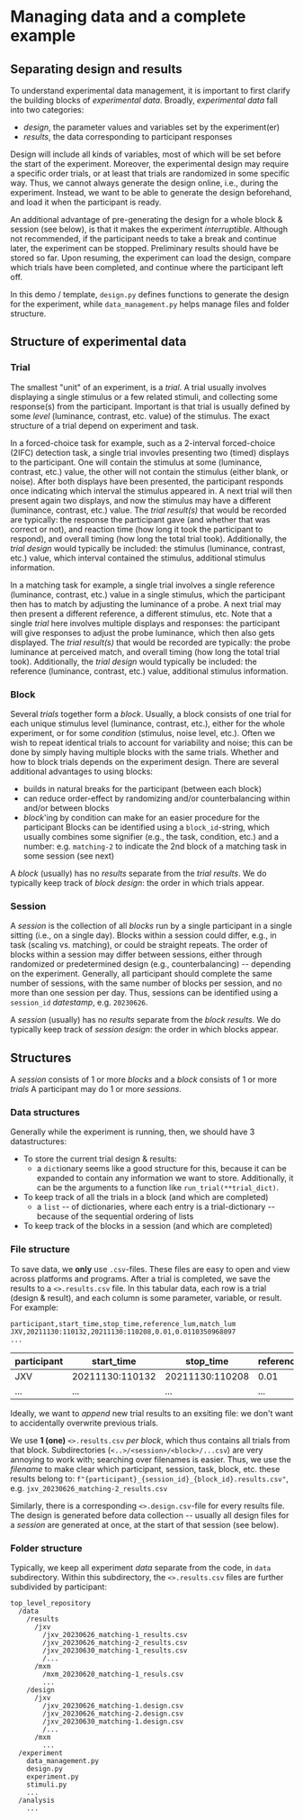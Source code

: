 # Managing data and a complete example 


## Separating design and results
To understand experimental data management,
it is important to first clarify the building blocks of _experimental data_.
Broadly, _experimental data_ fall into two categories:
- _design_, the parameter values and variables set by the experiment(er)
- _results_, the data corresponding to participant responses

Design will include all kinds of variables,
most of which will be set before the start of the experiment.
Moreover, the experimental design may require a specific order trials,
or at least that trials are randomized in some specific way.
Thus, we cannot always generate the design online, i.e., during the experiment.
Instead, we want to be able to generate the design beforehand,
and load it when the participant is ready.

An additional advantage of pre-generating the design for a whole block & session (see below),
is that it makes the experiment _interruptible_.
Although not recommended,
if the participant needs to take a break and continue later,
the experiment can be stopped.
Preliminary results should have be stored so far.
Upon resuming, the experiment can load the design, compare which trials have been completed,
and continue where the participant left off.

In this demo / template, `design.py` defines functions to generate the design for the experiment,
while `data_management.py` helps manage files and folder structure.

## Structure of experimental data
### Trial
The smallest "unit" of an experiment, is a _trial_.
A trial usually involves displaying a single stimulus
or a few related stimuli,
and collecting some response(s) from the participant.
Important is that trial is usually defined by
some _level_ (luminance, contrast, etc. value) of the stimulus.
The exact structure of a trial depend on experiment and task.

In a forced-choice task for example,
such as a 2-interval forced-choice (2IFC) detection task,
a single trial invovles presenting two (timed) displays to the participant.
One will contain the stimulus at some (luminance, contrast, etc.) value,
the other will not contain the stimulus (either blank, or noise).
After both displays have been presented, the participant responds once
indicating which interval the stimulus appeared in.
A next trial will then present again two displays,
and now the stimulus may have a different (luminance, contrast, etc.) value.
The _trial result(s)_ that would be recorded are typically:
the response the participant gave (and whether that was correct or not),
and reaction time (how long it took the participant to respond),
and overall timing (how long the total trial took).
Additionally, the _trial design_ would typically be included:
the stimulus (luminance, contrast, etc.) value,
which interval contained the stimulus,
additional stimulus information.


In a matching task for example,
a single trial involves a single reference (luminance, contrast, etc.) value in a single stimulus,
which the participant then has to match by adjusting the luminance of a probe.
A next trial may then present a different reference, a different stimulus, etc.
Note that a single _trial_ here involves multiple displays and responses:
the participant will give responses to adjust the probe luminance,
which then also gets displayed.
The _trial result(s)_ that would be recorded are typically:
the probe luminance at perceived match,
and overall timing (how long the total trial took).
Additionally, the _trial design_ would typically be included:
the reference (luminance, contrast, etc.) value,
additional stimulus information.

### Block
Several _trials_ together form a _block_.
Usually, a block consists of one trial for each unique stimulus level (luminance, contrast, etc.),
either for the whole experiment, or for some _condition_ (stimulus, noise level, etc.).
Often we wish to repeat identical trials to account for variability and noise;
this can be done by simply having multiple blocks with the same trials.
Whether and how to block trials depends on the experiment design.
There are several additional advantages to using blocks:
- builds in natural breaks for the participant (between each block)
- can reduce order-effect by randomizing and/or counterbalancing within and/or between blocks
- _block_'ing by condition can make for an easier procedure for the participant
Blocks can be identified using a `block_id`-string,
which usually combines some signifier (e.g., the task, condition, etc.) and a number:
e.g. `matching-2` to indicate the 2nd block of a matching task in some session (see next)

A _block_ (usually) has no _results_ separate from the _trial results_.
We do typically keep track of _block design_:
the order in which trials appear.

### Session
A _session_ is the collection of all _blocks_ run by a single participant in a single sitting
(i.e., on a single day).
Blocks within a session could differ, e.g., in task (scaling vs. matching),
or could be straight repeats.
The order of blocks within a session may differ between sessions,
either through randomized or predetermined design (e.g., counterbalancing)
-- depending on the experiment.
Generally, all participant should complete the same number of sessions,
with the same number of blocks per session,
and no more than one session per day.
Thus, sessions can be identified using a `session_id` _datestamp_, e.g. `20230626`.

A _session_ (usually) has no _results_ separate from the _block results_.
We do typically keep track of _session design_:
the order in which blocks appear.

## Structures
A _session_ consists of 1 or more _blocks_
and a _block_ consists of 1 or more _trials_
A participant may do 1 or more _sessions_.

### Data structures
Generally while the experiment is running, then, we should have 3 datastructures:
- To store the current trial design & results:
    - a `dict`ionary seems like a good structure for this,
      because it can be expanded to contain any information we want to store.
      Additionally, it can be the arguments to a function like `run_trial(**trial_dict)`.
- To keep track of all the trials in a block (and which are completed)
    - a `list` -- of dictionaries, where each entry is a trial-dictionary --
      because of the sequential ordering of lists
- To keep track of the blocks in a session (and which are completed)

### File structure
To save data, we **only** use `.csv`-files.
These files are easy to open and view across platforms and programs.
After a trial is completed, we save the results to a `<>.results.csv` file.
In this tabular data,
each row is a trial (design & result),
and each column is some parameter, variable, or result.
For example:
```
participant,start_time,stop_time,reference_lum,match_lum
JXV,20211130:110132,20211130:110208,0.01,0.0110350968097
...
```

| participant |    start_time   |    stop_time    | reference_lum |    match_lum    |
| ----------- |-----------------| --------------- | ------------- | --------------- |
|     JXV     | 20211130:110132 | 20211130:110208 |      0.01     | 0.0110350968097 |
|     ...     |        ...      |       ...       |      ...      |       ...       |


Ideally, we want to _append_ new trial results to an exsiting file:
we don't want to accidentally overwrite previous trials.

We use **1 (one)** `<>.results.csv` _per block_,
which thus contains all trials from that block.
Subdirectories (`<..>/<session>/<block>/...csv`) are very annoying to work with;
searching over filenames is easier.
Thus, we use the _filename_ to make clear which participant, session, task, block, etc.
these results belong to:
`f"{participant}_{session_id}_{block_id}.results.csv"`, e.g. `jxv_20230626_matching-2_results.csv`

Similarly, there is a corresponding `<>.design.csv`-file for every results file.
The design is generated before data collection
 -- usually all design files for a _session_ are generated at once,
 at the start of that session (see below).

### Folder structure
Typically, we keep all experiment _data_
separate from the code, in `data` subdirectory.
Within this subdirectory, the `<>.results.csv` files
are further subdivided by participant:
```
top_level_repository
  /data
    /results
      /jxv
        /jxv_20230626_matching-1_results.csv
        /jxv_20230626_matching-2_results.csv
        /jxv_20230630_matching-1_results.csv
        /...
      /mxm
        /mxm_20230620_matching-1_resuls.csv
        ...
    /design
      /jxv
        /jxv_20230626_matching-1.design.csv
        /jxv_20230626_matching-2.design.csv
        /jxv_20230630_matching-1.design.csv
        /...
      /mxm
        ...
  /experiment
    data_management.py
    design.py
    experiment.py
    stimuli.py
    ...
  /analysis
    ...
```
